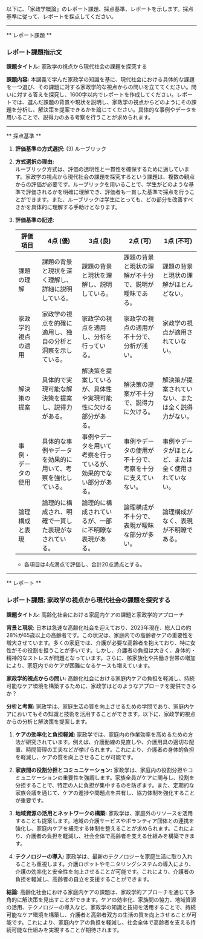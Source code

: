 以下に、「家政学概論」のレポート課題、採点基準、レポートを示します。採点基準に従って、レポートを採点してください。

---------------------------------------
** レポート課題 **

### レポート課題指示文

**課題タイトル:** 家政学の視点から現代社会の課題を探究する

**課題内容:** 本講義で学んだ家政学の知識を基に、現代社会における具体的な課題を一つ選び、その課題に対する家政学的な視点からの問いを立ててください。問いに対する答えを探究し、1600字以内でレポートを作成してください。レポートでは、選んだ課題の背景や現状を説明し、家政学の視点からどのようにその課題を分析し、解決策を提案できるかを論じてください。具体的な事例やデータを用いることで、説得力のある考察を行うことが求められます。

---------------------------------------
** 採点基準 **

1. **評価基準の方式選択:** (3) ルーブリック

2. **方式選択の理由:**  
   ルーブリック方式は、評価の透明性と一貫性を確保するために適しています。家政学の視点から現代社会の課題を探究するという課題は、複数の観点からの評価が必要です。ルーブリックを用いることで、学生がどのような基準で評価されるかを明確に理解でき、評価者も一貫した基準で採点を行うことができます。また、ルーブリックは学生にとっても、どの部分を改善すべきかを具体的に理解する手助けとなります。

3. **評価基準の記述:**

   | 評価項目           | 4点 (優)                                                                 | 3点 (良)                                                               | 2点 (可)                                                               | 1点 (不可)                                                             |
   |--------------------|---------------------------------------------------------------------------|------------------------------------------------------------------------|------------------------------------------------------------------------|------------------------------------------------------------------------|
   | 課題の理解         | 課題の背景と現状を深く理解し、詳細に説明している。                        | 課題の背景と現状を理解し、説明している。                              | 課題の背景と現状の理解が不十分で、説明が曖昧である。                  | 課題の背景と現状の理解がほとんどない。                                |
   | 家政学的視点の適用 | 家政学の視点を的確に適用し、独自の分析と洞察を示している。                | 家政学の視点を適用し、分析を行っている。                              | 家政学の視点の適用が不十分で、分析が浅い。                            | 家政学の視点が適用されていない。                                      |
   | 解決策の提案       | 具体的で実現可能な解決策を提案し、説得力がある。                          | 解決策を提案しているが、具体性や実現可能性に欠ける部分がある。        | 解決策の提案が不十分で、説得力に欠ける。                              | 解決策が提案されていない、または全く説得力がない。                    |
   | 事例・データの使用 | 具体的な事例やデータを効果的に用いて、考察を強化している。                | 事例やデータを用いて考察を行っているが、効果的でない部分がある。      | 事例やデータの使用が不十分で、考察を十分に支えていない。              | 事例やデータがほとんど、または全く使用されていない。                  |
   | 論理構成と表現     | 論理的に構成され、明確で一貫した表現がなされている。                      | 論理的に構成されているが、一部に不明瞭な表現がある。                  | 論理構成が不十分で、表現が曖昧な部分が多い。                          | 論理構成がなく、表現が不明瞭である。                                  |

   - 各項目は4点満点で評価し、合計20点満点とする。

---------------------------------------
** レポート **
### レポート課題: 家政学の視点から現代社会の課題を探究する

**課題タイトル:** 高齢化社会における家庭内ケアの課題と家政学的アプローチ

**背景と現状:**
日本は急速な高齢化社会を迎えており、2023年現在、総人口の約28%が65歳以上の高齢者です。この状況は、家庭内での高齢者ケアの重要性を増大させています。多くの家庭では、介護が必要な高齢者を抱えており、特に女性がその役割を担うことが多いです。しかし、介護者の負担は大きく、身体的・精神的なストレスが問題となっています。さらに、核家族化や共働き世帯の増加により、家庭内でのケアが困難になるケースも増えています。

**家政学的視点からの問い:**
高齢化社会における家庭内ケアの負担を軽減し、持続可能なケア環境を構築するために、家政学はどのようなアプローチを提供できるか？

**分析と考察:**
家政学は、家庭生活の質を向上させるための学問であり、家庭内ケアにおいてもその知識と技術を活用することができます。以下に、家政学的視点からの分析と解決策を提案します。

1. **ケアの効率化と負担軽減:**
   家政学では、家庭内の作業効率を高めるための方法が研究されています。例えば、介護動線の見直しや、介護用具の適切な配置、時間管理の工夫などが挙げられます。これにより、介護者の身体的負担を軽減し、ケアの質を向上させることが可能です。

2. **家族間の役割分担とコミュニケーション:**
   家政学は、家庭内の役割分担やコミュニケーションの重要性を強調します。家族全員がケアに関与し、役割を分担することで、特定の人に負担が集中するのを防ぎます。また、定期的な家族会議を通じて、ケアの進捗や問題点を共有し、協力体制を強化することが重要です。

3. **地域資源の活用とネットワークの構築:**
   家政学は、家庭外のリソースを活用することも提案します。地域の介護サービスやボランティア団体との連携を強化し、家庭内ケアを補完する体制を整えることが求められます。これにより、介護者の負担を軽減し、社会全体で高齢者を支える仕組みを構築できます。

4. **テクノロジーの導入:**
   家政学は、最新のテクノロジーを家庭生活に取り入れることも重視します。介護ロボットやモニタリングシステムの導入により、介護の効率化と安全性を向上させることが可能です。これにより、介護者の負担を軽減し、高齢者の自立を支援することができます。

**結論:**
高齢化社会における家庭内ケアの課題は、家政学的アプローチを通じて多角的に解決策を見出すことができます。ケアの効率化、家族間の協力、地域資源の活用、テクノロジーの導入など、家政学の知識と技術を活用することで、持続可能なケア環境を構築し、介護者と高齢者双方の生活の質を向上させることが可能です。これにより、家庭内ケアの負担を軽減し、社会全体で高齢者を支える持続可能な仕組みを実現することが期待されます。

